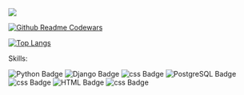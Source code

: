 <div id="badges">
  <a href="https://t.me/swcasimiro">
    <img src="https://www.upload.ee/image/17019597/112312321.png">
  </a>
</div>

[![Github Readme Codewars](https://codewars-stats-ignacio-cuadra.vercel.app/?username=1casimiro1)](https://github.com/ignacio-cuadra/github-readme-codewars)


[![Top Langs](https://github-readme-stats.vercel.app/api/top-langs/?username=swcasimiro&layout=compact)](https://github.com/swcasimiro/github-readme-stats)

Skills:

<div id="badges">
  <a>
    <img src="https://img.shields.io/badge/python-black?style=for-the-badge&logo=python&logoColor=white" alt="Python Badge"/>
  </a>
    <a>
    <img src="https://img.shields.io/badge/django-black?style=for-the-badge&logo=django&logoColor=white" alt="Django Badge"/>
  </a>
    <a>
    <img src="https://img.shields.io/badge/fastapi-black?style=for-the-badge&logo=fastapi&logoColor=white" alt="css Badge"/>
  </a>
  <a>
    <img src="https://img.shields.io/badge/postgresql-black?style=for-the-badge&logo=postgresql&logoColor=white" alt="PostgreSQL Badge"/>
  </a>
  <a>
    <img src="https://img.shields.io/badge/docker-black?style=for-the-badge&logo=docker&logoColor=white" alt="css Badge"/>
  </a>
      <a>
    <img src="https://img.shields.io/badge/HTML-black?style=for-the-badge&logo=HTML&logoColor=white" alt="HTML Badge"/>
  </a>
      <a>
    <img src="https://img.shields.io/badge/css-black?style=for-the-badge&logo=CSS&logoColor=white" alt="css Badge"/>
  </a>
</div>

<!--
**swcasimiro/swcasimiro** is a ✨ _special_ ✨ repository because its `README.md` (this file) appears on your GitHub profile.

Here are some ideas to get you started:

- 🔭 I’m currently working on ...
- 🌱 I’m currently learning ...
- 👯 I’m looking to collaborate on ...
- 🤔 I’m looking for help with ...
- 💬 Ask me about ...
- 📫 How to reach me: ...
- 😄 Pronouns: ...
- ⚡ Fun fact: ...
-->
